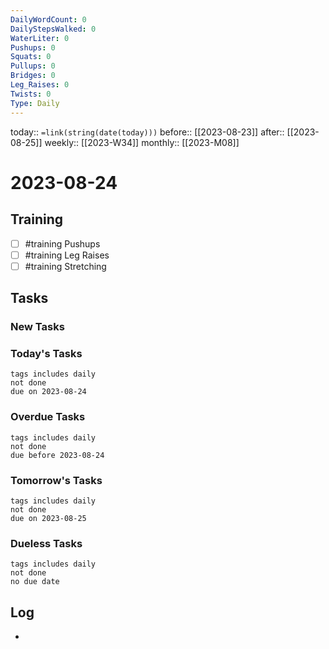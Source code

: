 ```yaml
---
DailyWordCount: 0
DailyStepsWalked: 0
WaterLiter: 0
Pushups: 0
Squats: 0 
Pullups: 0
Bridges: 0
Leg_Raises: 0
Twists: 0
Type: Daily
---
```

today:: `=link(string(date(today)))`
before:: [[2023-08-23]]
after:: [[2023-08-25]]
weekly:: [[2023-W34]]
monthly:: [[2023-M08]]

# 2023-08-24



## Training

- [ ] #training Pushups 
- [ ] #training Leg Raises
- [ ] #training Stretching
## Tasks
### New Tasks 


### Today's Tasks 

```tasks
tags includes daily
not done 
due on 2023-08-24
```

### Overdue Tasks 

```tasks
tags includes daily
not done 
due before 2023-08-24
```

### Tomorrow's Tasks

```tasks
tags includes daily
not done 
due on 2023-08-25
```

### Dueless Tasks

```tasks
tags includes daily
not done 
no due date
```

## Log

- 





